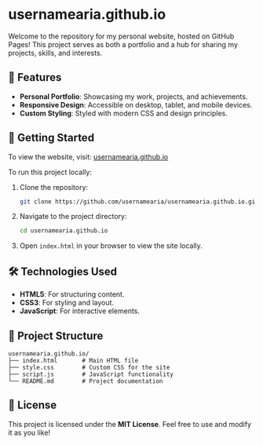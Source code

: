 # usernamearia.github.io

Welcome to the repository for my personal website, hosted on GitHub Pages! This project serves as both a portfolio and a hub for sharing my projects, skills, and interests.

## 🌟 Features

- **Personal Portfolio**: Showcasing my work, projects, and achievements.  
- **Responsive Design**: Accessible on desktop, tablet, and mobile devices.  
- **Custom Styling**: Styled with modern CSS and design principles.  

## 🚀 Getting Started

To view the website, visit: [usernamearia.github.io](https://usernamearia.github.io)  

To run this project locally:

1. Clone the repository:  
   ```bash
   git clone https://github.com/usernamearia/usernamearia.github.io.git
   ```
2. Navigate to the project directory:  
   ```bash
   cd usernamearia.github.io
   ```
3. Open `index.html` in your browser to view the site locally.  

## 🛠️ Technologies Used

- **HTML5**: For structuring content.  
- **CSS3**: For styling and layout.  
- **JavaScript**: For interactive elements.  

## 📂 Project Structure

```
usernamearia.github.io/
├── index.html       # Main HTML file
├── style.css        # Custom CSS for the site
├── script.js        # JavaScript functionality
└── README.md        # Project documentation
```

## 📄 License

This project is licensed under the **MIT License**. Feel free to use and modify it as you like!
